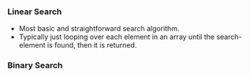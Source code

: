 ### Linear Search

- Most basic and straightforward search algorithm.
- Typically just looping over each element in an array until the search-element is found, then it is returned.

### Binary Search
